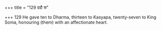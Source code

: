 +++
title = "129 ददौ स"

+++
129	He gave ten to Dharma, thirteen to Kasyapa, twenty-seven to King Soma, honouring (them) with an affectionate heart.